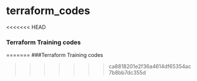 # terraform_codes
<<<<<<< HEAD
### Terraform Training codes
=======
###Terraform Training codes
>>>>>>> ca8818201e2f36a4614df65354ac7b8bb7dc355d
